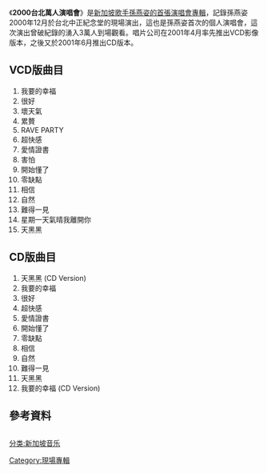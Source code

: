 《**2000台北萬人演唱會**》是[新加坡](../Page/新加坡.md "wikilink")[歌手](../Page/歌手.md "wikilink")[孫燕姿的首張](https://zh.wikipedia.org/wiki/孫燕姿 "wikilink")[演唱會專輯](https://zh.wikipedia.org/wiki/演唱會 "wikilink")，記錄孫燕姿2000年12月於台北中正紀念堂的現場演出，這也是孫燕姿首次的個人演唱會，這次演出曾破紀錄的湧入3萬人到場觀看。唱片公司在2001年4月率先推出VCD影像版本，之後又於2001年6月推出CD版本。

## VCD版曲目

1.  我要的幸福
2.  很好
3.  壞天氣
4.  累贅
5.  RAVE PARTY
6.  超快感
7.  愛情證書
8.  害怕
9.  開始懂了
10. 零缺點
11. 相信
12. 自然
13. 難得一見
14. 星期一天氣晴我離開你
15. 天黑黑

## CD版曲目

1.  天黑黑 (CD Version)
2.  我要的幸福
3.  很好
4.  超快感
5.  愛情證書
6.  開始懂了
7.  零缺點
8.  相信
9.  自然
10. 難得一見
11. 天黑黑
12. 我要的幸福 (CD Version)

## 參考資料

<div class="references-small" style="-moz-column-count:2; column-count:2;">

<references />

</div>

[分类:新加坡音乐](https://zh.wikipedia.org/wiki/分类:新加坡音乐 "wikilink")

[Category:現場專輯](https://zh.wikipedia.org/wiki/Category:現場專輯 "wikilink")